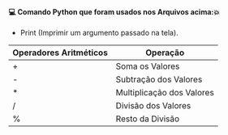 #### :computer: Comando Python que foram usados nos Arquivos acima::boom:
- Print (Imprimir um argumento passado na tela).

| Operadores Aritméticos | Operação                  |
|------------------------|---------------------------|
| +                      | Soma os Valores           |
| -                      | Subtração dos Valores     |
| *                      | Multiplicação dos Valores |
| /                      | Divisão dos Valores       |
| %                      | Resto da Divisão          |
